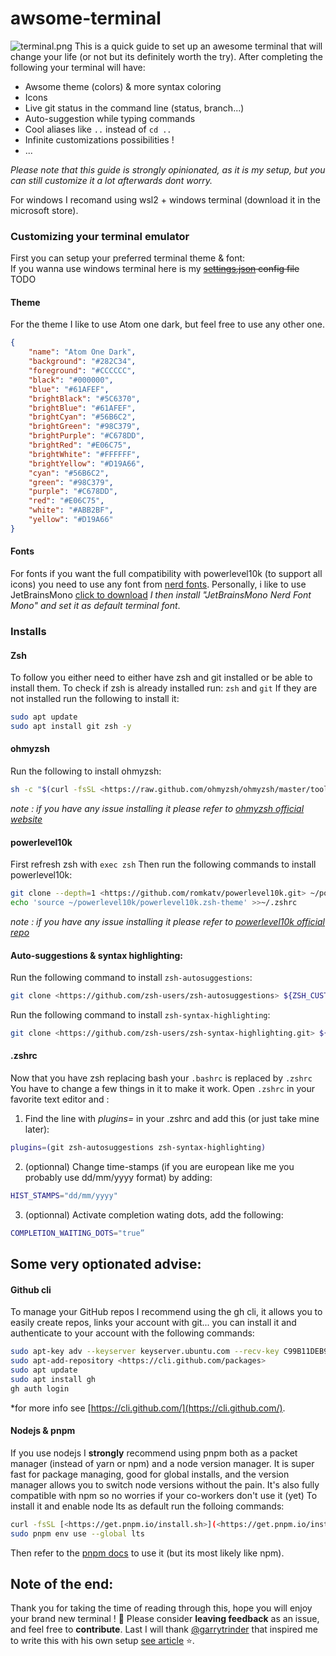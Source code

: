 # awsome-terminal
![terminal.png](https://github.com/nohehf/awsome-terminal/blob/main/terminal.png?raw=true)
This is a quick guide to set up an awesome terminal that will change your life (or not but its definitely worth the try).
After completing the following your terminal will have:
- Awsome theme (colors) & more syntax coloring
- Icons
- Live git status in the command line (status, branch...)
- Auto-suggestion while typing commands
- Cool aliases like `..` instead of `cd ..`
- Infinite customizations possibilities !
- ...

*Please note that this guide is strongly opinionated, as it is my setup, but you can still customize it a lot afterwards dont worry.*

For windows I recomand using wsl2 + windows terminal (download it in the microsoft store).

### Customizing your terminal emulator
First you can setup your preferred terminal theme & font:  
If you wanna use windows terminal here is my ~~[settings.json]() config file~~ TODO
#### Theme
For the theme I like to use Atom one dark, but feel free to use any other one.
```json
{
    "name": "Atom One Dark",
    "background": "#282C34",
    "foreground": "#CCCCCC",
    "black": "#000000",
    "blue": "#61AFEF",
    "brightBlack": "#5C6370",
    "brightBlue": "#61AFEF",
    "brightCyan": "#56B6C2",
    "brightGreen": "#98C379",
    "brightPurple": "#C678DD",
    "brightRed": "#E06C75",
    "brightWhite": "#FFFFFF",
    "brightYellow": "#D19A66",
    "cyan": "#56B6C2",
    "green": "#98C379",
    "purple": "#C678DD",
    "red": "#E06C75",
    "white": "#ABB2BF",
    "yellow": "#D19A66"
}
```
#### Fonts
For fonts if you want the full compatibility with powerlevel10k (to support all icons) you need to use any font from [nerd fonts](https://www.nerdfonts.com).
Personally, i like to use JetBrainsMono [click to download](https://github.com/ryanoasis/nerd-fonts/releases/download/v2.1.0/JetBrainsMono.zip) *I then install "JetBrainsMono Nerd Font Mono" and set it as default terminal font*.

### Installs
#### Zsh
To follow you either need to either have zsh and git installed or be able to install them.
To check if zsh is already installed run: `zsh` and `git` 
If they are not installed run the following to install it:
```bash
sudo apt update 
sudo apt install git zsh -y
```
#### ohmyzsh
Run the following to install ohmyzsh:
```bash
sh -c "$(curl -fsSL <https://raw.github.com/ohmyzsh/ohmyzsh/master/tools/install.sh>)"
```
*note : if you have any issue installing it please refer to [ohmyzsh official website](https://ohmyz.sh/)*

#### powerlevel10k
First refresh zsh with `exec zsh`
Then run the following commands to install powerlevel10k:
```bash
git clone --depth=1 <https://github.com/romkatv/powerlevel10k.git> ~/powerlevel10k
echo 'source ~/powerlevel10k/powerlevel10k.zsh-theme' >>~/.zshrc
```
*note : if you have any issue installing it please refer to [powerlevel10k official repo](https://github.com/romkatv/powerlevel10k)*

#### Auto-suggestions & syntax highlighting:
Run the following command to install `zsh-autosuggestions`:
```bash
git clone <https://github.com/zsh-users/zsh-autosuggestions> ${ZSH_CUSTOM:-~/.oh-my-zsh/custom}/plugins/zsh-autosuggestions
```
Run the following command to install `zsh-syntax-highlighting`:
```bash
git clone <https://github.com/zsh-users/zsh-syntax-highlighting.git> ${ZSH_CUSTOM:-~/.oh-my-zsh/custom}/plugins/zsh-syntax-highlighting
```
#### .zshrc
Now that you have zsh replacing bash your `.bashrc` is replaced by `.zshrc`
You have to change a few things in it to make it work. Open `.zshrc` in your favorite text editor and :
1. Find the line with *plugins=* in your .zshrc and add this (or just take mine later):
```bash
plugins=(git zsh-autosuggestions zsh-syntax-highlighting)
``` 
2. (optionnal) Change time-stamps (if you are european like me you probably use dd/mm/yyyy format) by adding:
```bash
HIST_STAMPS="dd/mm/yyyy"
```
3. (optionnal) Activate completion wating dots, add the following:
```bash
COMPLETION_WAITING_DOTS="true”
```

## Some very optionated advise:
#### Github cli
To manage your GitHub repos I recommend using the gh cli, it allows you to easily create repos, links your account with git...
 you can install it and authenticate to your account with the following commands:
 ```bash
sudo apt-key adv --keyserver keyserver.ubuntu.com --recv-key C99B11DEB97541F0
sudo apt-add-repository <https://cli.github.com/packages>
sudo apt update
sudo apt install gh
gh auth login
```
*for more info see [https://cli.github.com/](https://cli.github.com/).
#### Nodejs & pnpm
If you use nodejs I **strongly** recommend using pnpm both as a packet manager (instead of yarn or npm) and a node version manager. It is super fast for package managing, good for global installs, and the version manager allows you to switch node versions without the pain. It's also fully compatible with npm so no worries if your co-workers don't use it (yet)
To install it and enable node lts as default run the folloing commands:
```bash
curl -fsSL [<https://get.pnpm.io/install.sh>](<https://get.pnpm.io/install.sh>) | sh -
sudo pnpm env use --global lts
```
Then refer to the [pnpm docs](https://pnpm.io/motivation) to use it (but its most likely like npm).

## Note of the end:
Thank you for taking the time of reading through this, hope you will enjoy your brand new terminal ! :rainbow:
Please consider **leaving feedback** as an issue, and feel free to **contribute**.
Last I will thank [@garrytrinder]() that inspired me to write this with his own setup [see article](https://garrytrinder.github.io/2020/12/my-wsl2-windows-terminal-setup) :star:.
